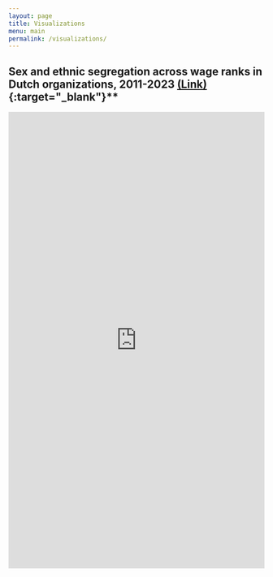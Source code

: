 ```yaml
---
layout: page
title: Visualizations
menu: main
permalink: /visualizations/
---
```


<style type="text/css">
    .image-left {
      display: block;
      margin-left: auto;
      margin-right: auto;
      float: right;
    }
    </style>

## Sex and ethnic segregation across wage ranks in Dutch organizations, 2011-2023 [(Link)](https://cjanietz.shinyapps.io/segregation_wageranks_NL/){:target="_blank"}**
<p> </p>

<html>
<head><title>Sex and ethnic segregation across wage ranks in Dutch organizations, 2011-2023</title></head>
<body>
<iframe height="900" width="100%" frameborder="no" src="https://cjanietz.shinyapps.io/segregation_wageranks_NL/"> </iframe>
</body>
</html>
